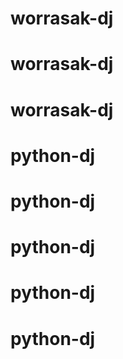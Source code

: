 # worrasak-dj
# worrasak-dj
# worrasak-dj
# python-dj
# python-dj
# python-dj
# python-dj
# python-dj
